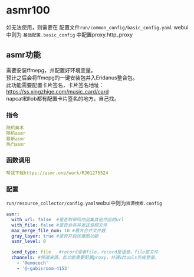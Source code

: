 # asmr100
如无法使用，则需要在 配置文件`run/common_config/basic_config.yaml` webui中则为 `基础配置.basic_config` 中配置proxy.http_proxy
## asmr功能
需要安装ffmepg，并配置好环境变量。   
预计之后会将ffmepg的一键安装包并入Eridanus整合包。    
此功能需要配置卡片签名，卡片签名地址：https://ss.xingzhige.com/music_card/card    
napcat和llob都有配置卡片签名的地方，自己找。
### 指令
```yaml
随机奥术
随机asmr
最新asmr
热门asmr
```
### 函数调用
```yaml
帮我下载https://asmr.one/work/RJ01275524
```
### 配置
`run/resource_collector/config.yaml`webui中则为`资源搜索.config`
```yaml
asmr:
  with_url: false  #是否附带同作品集其他作品的url
  with_file: false #是否合并并发送音频文件
  max_merge_file_num: 10 #最大合并文件数
  gray_layer: true #是否开启灰度图功能
  asmr_level: 0

  send_type: file   #record或者file，record是语音，file是文件
  channels: #频道来源。此功能需要配置proxy，并通过tools完成登录。
    - '@emococh'
    - '@-gabisroom-4153'
```